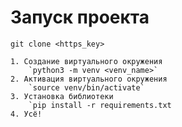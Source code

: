 # Запуск проекта

`git clone <https_key>`

```
1. Создание виртуального окружения
    `python3 -m venv <venv_name>`
2. Активация виртуального окружения
    `source venv/bin/activate`
3. Установка библиотеки
    `pip install -r requirements.txt
4. Усё!
```